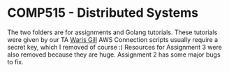 # COMP515 - Distributed Systems
The two folders are for assignments and Golang tutorials. These tutorials were given by our TA [Waris Gill](https://github.com/warisgill)
AWS Connection scripts usually require a secret key, which I removed of course :)
Resources for Assignment 3 were also removed because they are huge.
Assignment 2 has some major bugs to fix.
